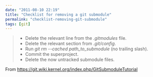 ```yaml
---
date: "2011-08-10 22:19"
title: "Checklist for removing a git submodule"
permalink: "checklist-removing-git-submodule"
tags: [git]
---
```



>- Delete the relevant line from the _.gitmodules_ file.
>- Delete the relevant section from _.git/config_.
>- Run _git rm --cached path_to_submodule_ (no trailing slash).
>- Commit the superproject.
>- Delete the now untracked submodule files.


From https://git.wiki.kernel.org/index.php/GitSubmoduleTutorial
